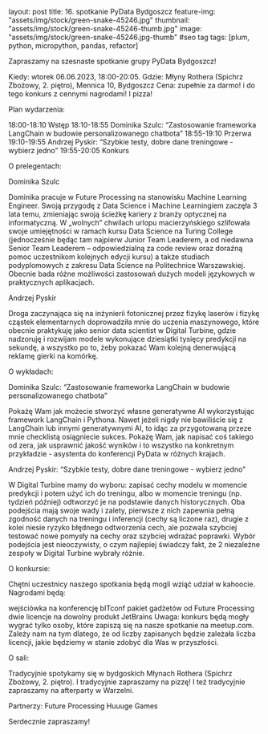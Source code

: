 layout: post
title: 16. spotkanie PyData Bydgoszcz
feature-img: "assets/img/stock/green-snake-45246.jpg"
thumbnail: "assets/img/stock/green-snake-45246-thumb.jpg"
image: "assets/img/stock/green-snake-45246.jpg-thumb" #seo tag
tags: [plum, python, micropython, pandas, refactor]

Zapraszamy na szesnaste spotkanie grupy PyData Bydgoszcz!

Kiedy: wtorek 06.06.2023, 18:00-20:05.
Gdzie: Młyny Rothera (Spichrz Zbożowy, 2. piętro), Mennica 10, Bydgoszcz
Cena: zupełnie za darmo! i do tego konkurs z cennymi nagrodami! I pizza!

Plan wydarzenia:

18:00-18:10 Wstęp
18:10-18:55 Dominika Szulc: “Zastosowanie frameworka LangChain w budowie personalizowanego chatbota”
18:55-19:10 Przerwa
19:10-19:55 Andrzej Pyskir: “Szybkie testy, dobre dane treningowe - wybierz jedno”
19:55-20:05 Konkurs

O prelegentach:

Dominika Szulc

Dominika pracuje w Future Processing na stanowisku Machine Learning Engineer. Swoją przygodę z Data Science i Machine Learningiem zaczęła 3 lata temu, zmieniając swoją ścieżkę kariery z branży optycznej na informatyczną. W „wolnych” chwilach urlopu macierzyńskiego szlifowała swoje umiejętności w ramach kursu Data Science na Turing College (jednocześnie będąc tam najpierw Junior Team Leaderem, a od niedawna Senior Team Leaderem – odpowiedzialną za code review oraz doraźną pomoc uczestnikom kolejnych edycji kursu) a także studiach podyplomowych z zakresu Data Science na Politechnice Warszawskiej. Obecnie bada różne możliwości zastosowań dużych modeli językowych w praktycznych aplikacjach.

Andrzej Pyskir

Droga zaczynająca się na inżynierii fotonicznej przez fizykę laserów i fizykę cząstek elementarnych doprowadziła mnie do uczenia maszynowego, które obecnie praktykuję jako senior data scientist w Digital Turbine, gdzie nadzoruję i rozwijam modele wykonujące dziesiątki tysięcy predykcji na sekundę, a wszystko po to, żeby pokazać Wam kolejną denerwującą reklamę gierki na komórkę.

O wykładach:

Dominika Szulc: “Zastosowanie frameworka LangChain w budowie personalizowanego chatbota”

Pokażę Wam jak możecie stworzyć własne generatywne AI wykorzystując framework LangChain i Pythona. Nawet jeżeli nigdy nie bawiliście się z LangChain lub innymi generatywnymi AI, to idąc za przygotowaną przeze mnie checklistą osiągniecie sukces. Pokażę Wam, jak napisać coś takiego od zera, jak usprawnić jakość wyników i to wszystko na konkretnym przykładzie - asystenta do konferencji PyData w różnych krajach.

Andrzej Pyskir: “Szybkie testy, dobre dane treningowe - wybierz jedno”

W Digital Turbine mamy do wyboru: zapisać cechy modelu w momencie predykcji i potem użyć ich do treningu, albo w momencie treningu (np. tydzień później) odtworzyć je na podstawie danych historycznych. Oba podejścia mają swoje wady i zalety, pierwsze z nich zapewnia pełną zgodność danych na treningu i inferencji (cechy są liczone raz), drugie z kolei niesie ryzyko błędnego odtworzenia cech, ale pozwala szybciej testować nowe pomysły na cechy oraz szybciej wdrażać poprawki. Wybór podejścia jest nieoczywisty, o czym najlepiej świadczy fakt, że 2 niezależne zespoły w Digital Turbine wybrały różnie.

O konkursie:

Chętni uczestnicy naszego spotkania będą mogli wziąć udział w kahoocie. Nagrodami będą:

wejściówka na konferencję bITconf
pakiet gadżetów od Future Processing
dwie licencje na dowolny produkt JetBrains
Uwaga: konkurs będą mogły wygrać tylko osoby, które zapiszą się na nasze spotkanie na meetup.com. Zależy nam na tym dlatego, że od liczby zapisanych będzie zależała liczba licencji, jakie będziemy w stanie zdobyć dla Was w przyszłości.

O sali:

Tradycyjnie spotykamy się w bydgoskich Młynach Rothera (Spichrz Zbożowy, 2. piętro). I tradycyjnie zapraszamy na pizzę! I też tradycyjnie zapraszamy na afterparty w Warzelni.

Partnerzy:
Future Processing
Huuuge Games

Serdecznie zapraszamy!
